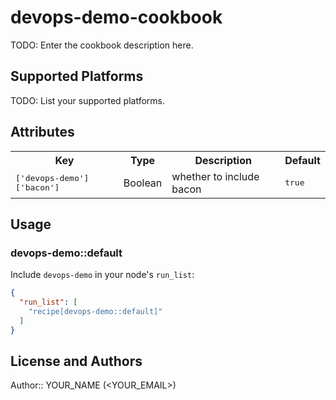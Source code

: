 # devops-demo-cookbook

TODO: Enter the cookbook description here.

## Supported Platforms

TODO: List your supported platforms.

## Attributes

<table>
  <tr>
    <th>Key</th>
    <th>Type</th>
    <th>Description</th>
    <th>Default</th>
  </tr>
  <tr>
    <td><tt>['devops-demo']['bacon']</tt></td>
    <td>Boolean</td>
    <td>whether to include bacon</td>
    <td><tt>true</tt></td>
  </tr>
</table>

## Usage

### devops-demo::default

Include `devops-demo` in your node's `run_list`:

```json
{
  "run_list": [
    "recipe[devops-demo::default]"
  ]
}
```

## License and Authors

Author:: YOUR_NAME (<YOUR_EMAIL>)
